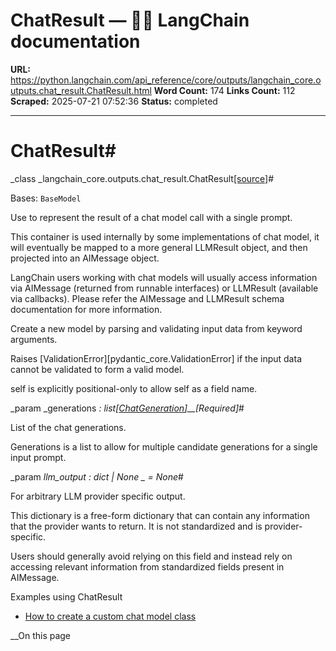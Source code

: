 # ChatResult — 🦜🔗 LangChain  documentation

**URL:** https://python.langchain.com/api_reference/core/outputs/langchain_core.outputs.chat_result.ChatResult.html
**Word Count:** 174
**Links Count:** 112
**Scraped:** 2025-07-21 07:52:36
**Status:** completed

---

# ChatResult\#

_class _langchain\_core.outputs.chat\_result.ChatResult[\[source\]](https://python.langchain.com/api_reference/_modules/langchain_core/outputs/chat_result.html#ChatResult)\#     

Bases: `BaseModel`

Use to represent the result of a chat model call with a single prompt.

This container is used internally by some implementations of chat model, it will eventually be mapped to a more general LLMResult object, and then projected into an AIMessage object.

LangChain users working with chat models will usually access information via AIMessage \(returned from runnable interfaces\) or LLMResult \(available via callbacks\). Please refer the AIMessage and LLMResult schema documentation for more information.

Create a new model by parsing and validating input data from keyword arguments.

Raises \[ValidationError\]\[pydantic\_core.ValidationError\] if the input data cannot be validated to form a valid model.

self is explicitly positional-only to allow self as a field name.

_param _generations _: list\[[ChatGeneration](https://python.langchain.com/api_reference/core/outputs/langchain_core.outputs.chat_generation.ChatGeneration.html#langchain_core.outputs.chat_generation.ChatGeneration "langchain_core.outputs.chat_generation.ChatGeneration")\]__\[Required\]_\#     

List of the chat generations.

Generations is a list to allow for multiple candidate generations for a single input prompt.

_param _llm\_output _: dict | None_ _ = None_\#     

For arbitrary LLM provider specific output.

This dictionary is a free-form dictionary that can contain any information that the provider wants to return. It is not standardized and is provider-specific.

Users should generally avoid relying on this field and instead rely on accessing relevant information from standardized fields present in AIMessage.

Examples using ChatResult

  * [How to create a custom chat model class](https://python.langchain.com/docs/how_to/custom_chat_model/)

__On this page